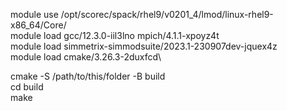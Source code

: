 module use /opt/scorec/spack/rhel9/v0201_4/lmod/linux-rhel9-x86_64/Core/ \
module load gcc/12.3.0-iil3lno mpich/4.1.1-xpoyz4t \
module load simmetrix-simmodsuite/2023.1-230907dev-jquex4z \
module load cmake/3.26.3-2duxfcd\

cmake -S /path/to/this/folder -B build \
cd build \
make
